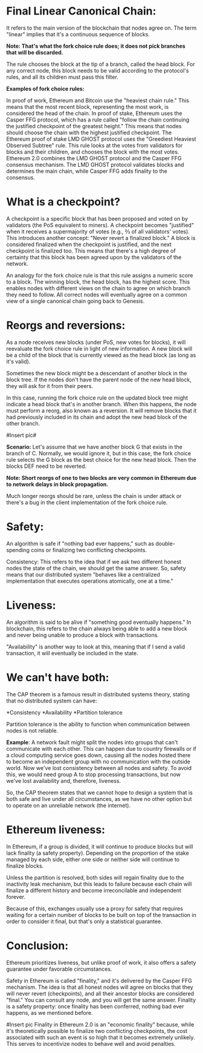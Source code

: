 # Final Linear Canonical Chain:
It refers to the main version of the blockchain that nodes agree on. The term "linear" implies that it's a continuous sequence of blocks.

**Note: That's what the fork choice rule does; it does not pick branches that will be discarded.**

The rule chooses the block at the tip of a branch, called the head block. For any correct node, this block needs to be valid according to the protocol's rules, and all its children must pass this filter.

**Examples of fork choice rules:**

In proof of work, Ethereum and Bitcoin use the "heaviest chain rule." This means that the most recent block, representing the most work, is considered the head of the chain.
In proof of stake, Ethereum uses the Casper FFG protocol, which has a rule called "follow the chain continuing the justified checkpoint of the greatest height." This means that nodes should choose the chain with the highest justified checkpoint.
The Ethereum proof of stake LMD GHOST protocol uses the "Greediest Heaviest Observed Subtree" rule. This rule looks at the votes from validators for blocks and their children, and chooses the block with the most votes.
Ethereum 2.0 combines the LMD GHOST protocol and the Casper FFG consensus mechanism. The LMD GHOST protocol validates blocks and determines the main chain, while Casper FFG adds finality to the consensus.

# What is a checkpoint?
A checkpoint is a specific block that has been proposed and voted on by validators (the PoS equivalent to miners). A checkpoint becomes "justified" when it receives a supermajority of votes (e.g., ⅔ of all validators' votes). This introduces another concept: "Never revert a finalized block." A block is considered finalized when the checkpoint is justified, and the next checkpoint is finalized too. This means that there's a high degree of certainty that this block has been agreed upon by the validators of the network.

An analogy for the fork choice rule is that this rule assigns a numeric score to a block. The winning block, the head block, has the highest score. This enables nodes with different views on the chain to agree on which branch they need to follow. All correct nodes will eventually agree on a common view of a single canonical chain going back to Genesis.

# Reorgs and reversions:
As a node receives new blocks (under PoS, new votes for blocks), it will reevaluate the fork choice rule in light of new information. A new block will be a child of the block that is currently viewed as the head block (as long as it's valid).

Sometimes the new block might be a descendant of another block in the block tree. If the nodes don't have the parent node of the new head block, they will ask for it from their peers.

In this case, running the fork choice rule on the updated block tree might indicate a head block that's in another branch. When this happens, the node must perform a reorg, also known as a reversion. It will remove blocks that it had previously included in its chain and adopt the new head block of the other branch.

#Insert pic#

**Scenario:**
Let's assume that we have another block G that exists in the branch of C. Normally, we would ignore it, but in this case, the fork choice rule selects the G block as the best choice for the new head block. Then the blocks DEF need to be reverted.

**Note: Short reorgs of one to two blocks are very common in Ethereum due to network delays in block propagation.**

Much longer reorgs should be rare, unless the chain is under attack or there's a bug in the client implementation of the fork choice rule.

# Safety:
An algorithm is safe if "nothing bad ever happens," such as double-spending coins or finalizing two conflicting checkpoints.

Consistency: This refers to the idea that if we ask two different honest nodes the state of the chain, we should get the same answer. So, safety means that our distributed system "behaves like a centralized implementation that executes operations atomically, one at a time."

# Liveness:
An algorithm is said to be alive if "something good eventually happens." In blockchain, this refers to the chain always being able to add a new block and never being unable to produce a block with transactions.

"Availability" is another way to look at this, meaning that if I send a valid transaction, it will eventually be included in the state.

# We can't have both:
The CAP theorem is a famous result in distributed systems theory, stating that no distributed system can have:

*Consistency
*Availability
*Partition tolerance

Partition tolerance is the ability to function when communication between nodes is not reliable.

**Example**:
A network fault might split the nodes into groups that can't communicate with each other. This can happen due to country firewalls or if a cloud computing service goes down, causing all the nodes hosted there to become an independent group with no communication with the outside world. Now we've lost consistency between all nodes and safety. To avoid this, we would need group A to stop processing transactions, but now we've lost availability and, therefore, liveness.

So, the CAP theorem states that we cannot hope to design a system that is both safe and live under all circumstances, as we have no other option but to operate on an unreliable network (the internet).

# Ethereum liveness:
In Ethereum, if a group is divided, it will continue to produce blocks but will lack finality (a safety property). Depending on the proportion of the stake managed by each side, either one side or neither side will continue to finalize blocks.

Unless the partition is resolved, both sides will regain finality due to the inactivity leak mechanism, but this leads to failure because each chain will finalize a different history and become irreconcilable and independent forever.

Because of this, exchanges usually use a proxy for safety that requires waiting for a certain number of blocks to be built on top of the transaction in order to consider it final, but that's only a statistical guarantee.

# Conclusion:
Ethereum prioritizes liveness, but unlike proof of work, it also offers a safety guarantee under favorable circumstances.

Safety in Ethereum is called "finality," and it's delivered by the Casper FFG mechanism. The idea is that all honest nodes will agree on blocks that they will never revert (checkpoints), and all their ancestor blocks are considered "final." You can consult any node, and you will get the same answer. Finality is a safety property: once finality has been conferred, nothing bad ever happens, as we mentioned before.

#Insert pic
Finality in Ethereum 2.0 is an "economic finality" because, while it's theoretically possible to finalize two conflicting checkpoints, the cost associated with such an event is so high that it becomes extremely unlikely. This serves to incentivize nodes to behave well and avoid penalties.
